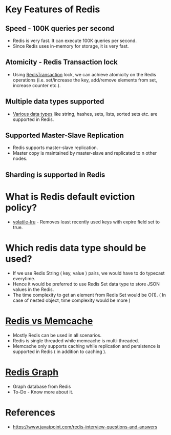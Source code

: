 
# Key Features of Redis

## Speed - 100K queries per second
- Redis is very fast. It can execute 100K queries per second.
- Since Redis uses in-memory for storage, it is very fast.

## Atomicity - Redis Transaction lock
- Using [RedisTransaction](https://redis.io/docs/reference/patterns/distributed-locks/) lock, we can achieve atomicity on the Redis operations (i.e. set/increase the key, add/remove elements from set, increase counter etc.).

## Multiple data types supported
- [Various data types](https://redis.io/docs/manual/data-types/) like string, hashes, sets, lists, sorted sets etc. are supported in Redis.

## Supported Master-Slave Replication
- Redis supports master-slave replication.
- Master copy is maintained by master-slave and replicated to n other nodes.

## Sharding is supported in Redis

# What is Redis default eviction policy?
- [volatile-lru](https://docs.redis.com/latest/rs/databases/configure/eviction-policy/) - Removes least recently used keys with expire field set to true.

# Which redis data type should be used?
- If we use Redis String ( key, value ) pairs, we would have to do typecast everytime.
- Hence it would be preferred to use Redis Set data type to store JSON values in the Redis.
- The time complexity to get an element from Redis Set would be O(1). ( In case of nested object, time complexity would be more )

# [Redis vs Memcache](https://www.devdude.com/memcached-vs-redis/)
- Mostly Redis can be used in all scenarios.
- Redis is single threaded while memcache is multi-threaded.
- Memcache only supports caching while replication and persistence is supported in Redis ( in addition to caching ).

# [Redis Graph](https://redis.com/nosql/graph-databases/)
- Graph database from Redis
- To-Do - Know more about it.

# References
- https://www.javatpoint.com/redis-interview-questions-and-answers
